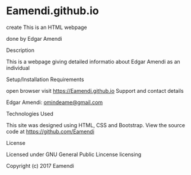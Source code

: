 # Eamendi.github.io
create
This is an HTML webpage 

done by Edgar Amendi

Description

This is a  webpage  giving detailed informatio about Edgar Amendi as an individual  

Setup/Installation Requirements

open browser visit https://Eamendi.github.io Support and contact details

Edgar Amendi: omindeame@gmail.com

Technologies Used

This site was designed using HTML, CSS and Bootstrap. View the source code at https://github.com/Eamendi

License

Licensed under GNU General Public Lincense licensing

Copyright (c) 2017 Eamendi
